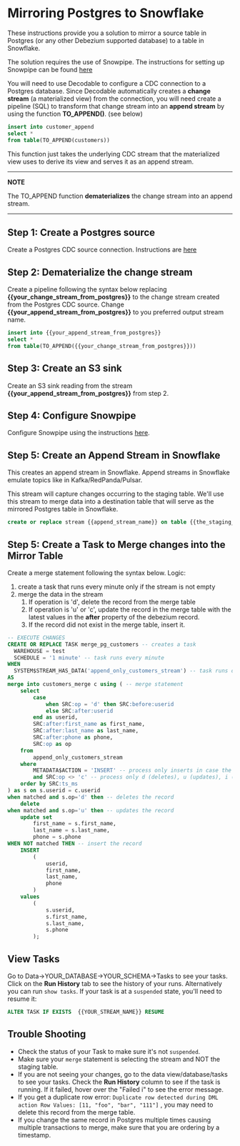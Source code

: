 # Mirroring Postgres to Snowflake
These instructions provide you a solution to mirror a source table in Postgres (or any other Debezium supported database) to a table in Snowflake.

The solution requires the use of Snowpipe. The instructions for setting up Snowpipe can be found [here](README.md)

You will need to use Decodable to configure a CDC connection to a Postgres database. Since Decodable automatically creates a **change stream** (a materialized view) from the connection, you will need create a pipeline (SQL) to transform that change stream into an **append stream** by using the function **TO_APPEND()**. (see below)

```sql
insert into customer_append
select *
from table(TO_APPEND(customers))
```

This function just takes the underlying CDC stream that the materialized view uses to derive its view and serves it as an append stream. 

---
**NOTE**

The TO_APPEND function **dematerializes** the change stream into an append stream.

---


## Step 1: Create a Postgres source
 Create a Postgres CDC source connection. Instructions are [here](https://docs.decodable.co/docs/connector-reference-postgres-cdc)

## Step 2: Dematerialize the change stream
Create a pipeline following the syntax below replacing **{{your_change_stream_from_postgres}}** to the change stream created from the Postgres CDC source. Change **{{your_append_stream_from_postgres}}** to you preferred output stream name.

```sql
insert into {{your_append_stream_from_postgres}}
select *
from table(TO_APPEND({{your_change_stream_from_postgres}}))
```

## Step 3: Create an S3 sink
Create an S3 sink reading from the stream **{{your_append_stream_from_postgres}}** from step 2.

## Step 4: Configure Snowpipe
Configure Snowpipe using the instructions [here](README.md).

## Step 5: Create an Append Stream in Snowflake
This creates an append stream in Snowflake. Append streams in Snowflake emulate topics like in Kafka/RedPanda/Pulsar.

This stream will capture changes occurring to the staging table. We'll use this stream to merge data into a destination table that will serve as the mirrored Postgres table in Snowflake.

```sql
create or replace stream {{append_stream_name}} on table {{the_staging_table_name}} append_only=true;
```

## Step 5: Create a Task to Merge changes into the Mirror Table
Create a merge statement following the syntax below. Logic:

1. create a task that runs every minute only if the stream is not empty
2. merge the data in the stream
   1. If operation is 'd', delete the record from the merge table
   2. If operation is 'u' or 'c', update the record in the merge table with the latest values in the **after** property of the debezium record.
   3. If the record did not exist in the merge table, insert it. 

```sql
-- EXECUTE CHANGES
CREATE OR REPLACE TASK merge_pg_customers -- creates a task
  WAREHOUSE = test
  SCHEDULE = '1 minute' -- task runs every minute
WHEN
  SYSTEM$STREAM_HAS_DATA('append_only_customers_stream') -- task runs only if the stream has data
AS
merge into customers_merge c using ( -- merge statement
    select
        case 
            when SRC:op = 'd' then SRC:before:userid
            else SRC:after:userid 
        end as userid,
        SRC:after:first_name as first_name,
        SRC:after:last_name as last_name,
        SRC:after:phone as phone,
        SRC:op as op
    from
        append_only_customers_stream
    where 
        METADATA$ACTION = 'INSERT' -- process only inserts in case the staging table is truncated.
        and SRC:op <> 'c' -- process only d (deletes), u (updates), i (inserts) 
    order by SRC:ts_ms
) as s on s.userid = c.userid
when matched and s.op='d' then -- deletes the record
    delete
when matched and s.op='u' then -- updates the record
    update set
        first_name = s.first_name,
        last_name = s.last_name,
        phone = s.phone
WHEN NOT matched THEN -- insert the record
    INSERT
        (
            userid,
            first_name,
            last_name,
            phone
        )
    values
        (
            s.userid,
            s.first_name,
            s.last_name,
            s.phone
        );

```

## View Tasks
Go to Data->YOUR_DATABASE->YOUR_SCHEMA->Tasks to see your tasks. Click on the **Run History** tab to see the history of your runs. Alternatively you can run `show tasks`. If your task is at a `suspended` state, you'll need to resume it:

```sql
ALTER TASK IF EXISTS  {{YOUR_STREAM_NAME}} RESUME
```

## Trouble Shooting

- Check the status of your Task to make sure it's not `suspended`.
- Make sure your `merge` statement is selecting the stream and NOT the staging table.
- If you are not seeing your changes, go to the data view/database/tasks to see your tasks. Check the **Run History** column to see if the task is running. If it failed, hover over the "Failed i" to see the error message.
- If you get a duplicate row error: `Duplicate row detected during DML action Row Values: [11, "foo", "bar", "111"]` , you may need to delete this record from the merge table.
- If you change the same record in Postgres multiple times causing multiple transactions to merge, make sure that you are ordering by a timestamp.
